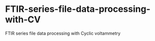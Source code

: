 # FTIR-series-file-data-processing-with-CV
FTIR series file data processing with Cyclic voltammetry
